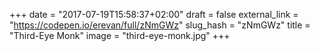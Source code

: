 +++
date = "2017-07-19T15:58:37+02:00"
draft = false
external_link = "https://codepen.io/erevan/full/zNmGWz"
slug_hash = "zNmGWz"
title = "Third-Eye Monk"
image = "third-eye-monk.jpg"
+++


